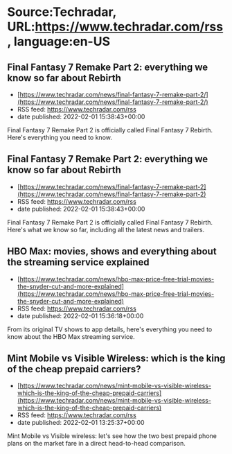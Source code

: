 # Source:Techradar, URL:https://www.techradar.com/rss, language:en-US

## Final Fantasy 7 Remake Part 2: everything we know so far about Rebirth
 - [https://www.techradar.com/news/final-fantasy-7-remake-part-2/](https://www.techradar.com/news/final-fantasy-7-remake-part-2/)
 - RSS feed: https://www.techradar.com/rss
 - date published: 2022-02-01 15:38:43+00:00

Final Fantasy 7 Remake Part 2 is officially called Final Fantasy 7 Rebirth. Here's everything you need to know.

## Final Fantasy 7 Remake Part 2: everything we know so far about Rebirth
 - [https://www.techradar.com/news/final-fantasy-7-remake-part-2](https://www.techradar.com/news/final-fantasy-7-remake-part-2)
 - RSS feed: https://www.techradar.com/rss
 - date published: 2022-02-01 15:38:43+00:00

Final Fantasy 7 Remake Part 2 is officially called Final Fantasy 7 Rebirth. Here's what we know so far, including all the latest news and trailers.

## HBO Max: movies, shows and everything about the streaming service explained
 - [https://www.techradar.com/news/hbo-max-price-free-trial-movies-the-snyder-cut-and-more-explained](https://www.techradar.com/news/hbo-max-price-free-trial-movies-the-snyder-cut-and-more-explained)
 - RSS feed: https://www.techradar.com/rss
 - date published: 2022-02-01 15:36:18+00:00

From its original TV shows to app details, here's everything you need to know about the HBO Max streaming service.

## Mint Mobile vs Visible Wireless: which is the king of the cheap prepaid carriers?
 - [https://www.techradar.com/news/mint-mobile-vs-visible-wireless-which-is-the-king-of-the-cheap-prepaid-carriers](https://www.techradar.com/news/mint-mobile-vs-visible-wireless-which-is-the-king-of-the-cheap-prepaid-carriers)
 - RSS feed: https://www.techradar.com/rss
 - date published: 2022-02-01 13:25:37+00:00

Mint Mobile vs Visible wireless: let's see how the two best prepaid phone plans on the market fare in a direct head-to-head comparison.

